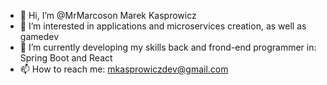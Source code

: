 - 👋 Hi, I’m @MrMarcoson Marek Kasprowicz
- 👀 I’m interested in applications and microservices creation, as well as gamedev
- 🌱 I’m currently developing my skills back and frond-end programmer in: Spring Boot and React
- 📫 How to reach me: mkasprowiczdev@gmail.com

